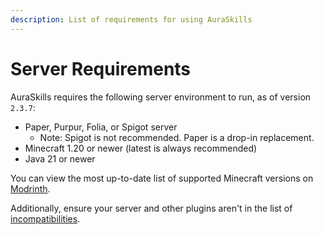 ```yaml
---
description: List of requirements for using AuraSkills
---
```


# Server Requirements

AuraSkills requires the following server environment to run, as of version `2.3.7`:

* Paper, Purpur, Folia, or Spigot server
  * Note: Spigot is not recommended. Paper is a drop-in replacement.
* Minecraft 1.20 or newer (latest is always recommended)
* Java 21 or newer

You can view the most up-to-date list of supported Minecraft versions on [Modrinth](https://modrinth.com/plugin/auraskills/version/latest?loader=paper).

Additionally, ensure your server and other plugins aren't in the list of [incompatibilities](incompatibilities.md).
